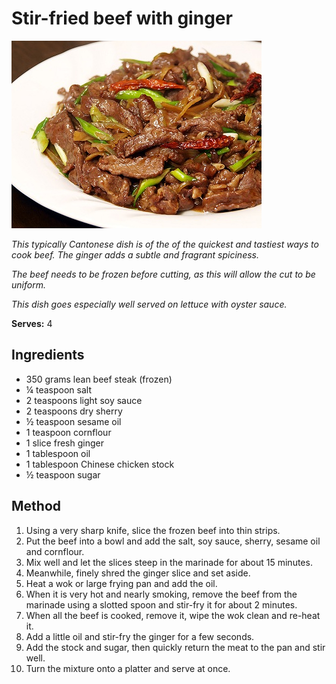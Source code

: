 # Stir-fried beef with ginger

![Name](resources/beef-and-ginger-stir-fry.jpg)

*This typically Cantonese dish is of the of the quickest and tastiest ways to cook beef. The ginger adds a subtle and fragrant spiciness.*

*The beef needs to be frozen before cutting, as this will allow the cut to be uniform.*

*This dish goes especially well served on lettuce with oyster sauce.*

**Serves:** 4

## Ingredients
- 350 grams lean beef steak (frozen)
- ¼ teaspoon salt 
- 2 teaspoons light soy sauce
- 2 teaspoons dry sherry
- ½ teaspoon sesame oil
- 1 teaspoon cornflour
- 1 slice fresh ginger
- 1 tablespoon oil
- 1 tablespoon Chinese chicken stock
- ½ teaspoon sugar

## Method
1. Using a very sharp knife, slice the frozen beef into thin strips.
1. Put the beef into a bowl and add the salt, soy sauce, sherry, sesame oil and cornflour.
1. Mix well and let the slices steep in the marinade for about 15 minutes.
1. Meanwhile, finely shred the ginger slice and set aside.
1. Heat a wok or large frying pan and add the oil.
1. When it is very hot and nearly smoking, remove the beef from the marinade using a slotted spoon and stir-fry it for about 2 minutes.
1. When all the beef is cooked, remove it, wipe the wok clean and re-heat it.
1. Add a little oil and stir-fry the ginger for a few seconds.
1. Add the stock and sugar, then quickly return the meat to the pan and stir well.
1. Turn the mixture onto a platter and serve at once.